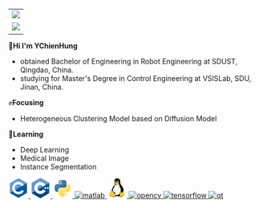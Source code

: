 <table align="right">

<tr>
  <td align="left">
    <a href="https://github.com/anuraghazra/github-readme-stats">
      <img src="https://github-readme-stats.vercel.app/api?username=YChienHung&show_icons=true&include_all_commits=true&theme=buefy&hide_border=true&hide_title=true&card_width=400px" 
      />
    </a>
  </td>
</tr>

<tr>
  <td align="left">
    <a href="https://github.com/anuraghazra/github-readme-stats">
      <img src="https://github-readme-stats.vercel.app/api/top-langs/?username=YChienHung&layout=compact&theme=buefy&hide_border=true&bg_color=F6F8FA&card_width=300px" 
      />
    </a>
  </td>
</tr>
  
</table> 
 
👋**Hi I'm YChienHung**
* obtained Bachelor of Engineering in Robot Engineering at SDUST, Qingdao, China.
* studying for Master's Degree in Control Engineering at VSISLab, SDU, Jinan, China.

✊**Focusing**
* Heterogeneous Clustering Model based on Diffusion Model

🌱**Learning**
* Deep Learning
* Medical Image
* Instance Segmentation

<p align="left"> 
<a href="https://www.cprogramming.com/" target="blank" rel="noreferrer"> <img src="https://raw.githubusercontent.com/devicons/devicon/master/icons/c/c-original.svg" alt="c" width="40" height="40"/> </a> 
<a href="https://www.w3schools.com/cpp/" target="blank" rel="noreferrer"> <img src="https://raw.githubusercontent.com/devicons/devicon/master/icons/cplusplus/cplusplus-original.svg" alt="cplusplus" width="40" height="40"/> </a> 
<a href="https://www.python.org" target="blank" rel="noreferrer"> <img src="https://raw.githubusercontent.com/devicons/devicon/master/icons/python/python-original.svg" alt="python" width="40" height="40"/> </a> 
<a href="https://www.mathworks.com/" target="blank" rel="noreferrer"> <img src="https://upload.wikimedia.org/wikipedia/commons/2/21/Matlab_Logo.png" alt="matlab" width="40" height="40"/> </a> 
<a href="https://www.linux.org/" target="blank" rel="noreferrer"> <img src="https://raw.githubusercontent.com/devicons/devicon/master/icons/linux/linux-original.svg" alt="linux" width="40" height="40"/> </a> 
<a href="https://opencv.org/" target="blank" rel="noreferrer"> <img src="https://www.vectorlogo.zone/logos/opencv/opencv-icon.svg" alt="opencv" width="40" height="40"/> </a> 
<a href="https://www.pytorch.org" target="blank" rel="noreferrer"> <img src="https://www.vectorlogo.zone/logos/pytorch/pytorch-icon.svg" alt="tensorflow" width="40" height="40"/> </a> 
<a href="https://www.qt.io/" target="blank" rel="noreferrer"> <img src="https://upload.wikimedia.org/wikipedia/commons/0/0b/Qt_logo_2016.svg" alt="qt" width="40" height="40"/> </a> 
</p>
